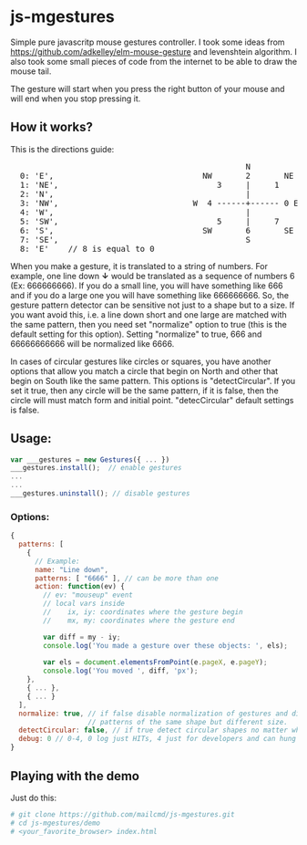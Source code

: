 # js-mgestures
Simple pure javascritp mouse gestures controller. I took some ideas from https://github.com/adkelley/elm-mouse-gesture and levenshtein algorithm. I also took some small pieces of code from the internet to be able to draw the mouse tail. 

The gesture will start when you press the right button of your mouse and will end when you stop pressing it.

## How it works?

This is the directions guide: 
<pre>
                                                 N
  0: 'E',                               NW       2       NE                   
  1: 'NE',                                 3     |     1                       
  2: 'N',                                        |                         
  3: 'NW',                            W  4 ------+------ 0 E                    
  4: 'W',                                        |                         
  5: 'SW',                                 5     |     7                    
  6: 'S',                               SW       6       SE                  
  7: 'SE',                                       S                           
  8: 'E'    // 8 is equal to 0                                                              
</pre>

When you make a gesture, it is translated to a string of numbers. For example, one line down <strong>&darr;</strong> would be translated as a sequence of numbers 6 (Ex: 666666666). If you do a small line, you will have something like 666 and if you do a large one you will have something like 666666666. So, the gesture pattern detector can be sensitive not just to a shape but to a size. If you want avoid this, i.e. a line down short and one large are matched with the same pattern, then you need set "normalize" option to true (this is the default setting for this option).  Setting "normalize" to true, 666 and 66666666666 will be normalized like 6666. 

In cases of circular gestures like circles or squares, you have another options that allow you match a circle that begin on North and other that begin on South like the same pattern. This options is "detectCircular". If you set it true, then any circle will be the same pattern, if it is false, then the circle will must match form and initial point. "detecCircular" default settings is false. 

## Usage:

```javascript
var ___gestures = new Gestures({ ... })
___gestures.install();  // enable gestures
...
...
___gestures.uninstall(); // disable gestures
```
### Options:

```javascript 
{
  patterns: [ 
    { 
      // Example:
      name: "Line down", 
      patterns: [ "6666" ], // can be more than one
      action: function(ev) {
        // ev: "mouseup" event        
        // local vars inside 
        //    ix, iy: coordinates where the gesture begin
        //    mx, my: coordinates where the gesture end

        var diff = my - iy;
        console.log('You made a gesture over these objects: ', els);
        
        var els = document.elementsFromPoint(e.pageX, e.pageY);
        console.log('You moved ', diff, 'px');      
    },
    { ... },
    { ... }
  ],
  normalize: true, // if false disable normalization of gestures and difference between 
                   // patterns of the same shape but different size.
  detectCircular: false, // if true detect circular shapes no matter where the gesture begins
  debug: 0 // 0-4, 0 log just HITs, 4 just for developers and can hung up the browser
}
```
## Playing with the demo

Just do this:

```bash
# git clone https://github.com/mailcmd/js-mgestures.git
# cd js-mgestures/demo
# <your_favorite_browser> index.html
```
